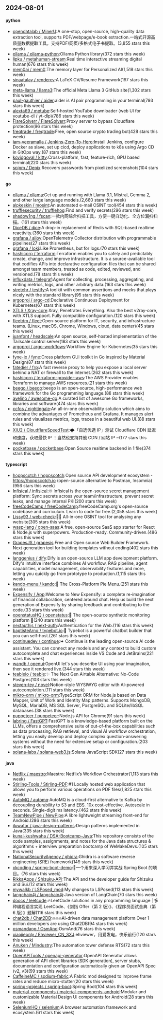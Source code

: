 ## 2024-08-01

#### python
* [opendatalab / MinerU](https://github.com/opendatalab/MinerU):A one-stop, open-source, high-quality data extraction tool, supports PDF/webpage/e-book extraction.一站式开源高质量数据提取工具，支持PDF/网页/多格式电子书提取。(3,855 stars this week)
* [ollama / ollama-python](https://github.com/ollama/ollama-python):Ollama Python library(372 stars this week)
* [lipku / metahuman-stream](https://github.com/lipku/metahuman-stream):Real time interactive streaming digital human(676 stars this week)
* [mem0ai / mem0](https://github.com/mem0ai/mem0):The memory layer for Personalized AI(1,518 stars this week)
* [sinaatalay / rendercv](https://github.com/sinaatalay/rendercv):A LaTeX CV/Resume Framework(197 stars this week)
* [meta-llama / llama3](https://github.com/meta-llama/llama3):The official Meta Llama 3 GitHub site(1,302 stars this week)
* [paul-gauthier / aider](https://github.com/paul-gauthier/aider):aider is AI pair programming in your terminal(793 stars this week)
* [alexta69 / metube](https://github.com/alexta69/metube):Self-hosted YouTube downloader (web UI for youtube-dl / yt-dlp)(786 stars this week)
* [FlareSolverr / FlareSolverr](https://github.com/FlareSolverr/FlareSolverr):Proxy server to bypass Cloudflare protection(96 stars this week)
* [freqtrade / freqtrade](https://github.com/freqtrade/freqtrade):Free, open source crypto trading bot(428 stars this week)
* [iam-veeramalla / Jenkins-Zero-To-Hero](https://github.com/iam-veeramalla/Jenkins-Zero-To-Hero):Install Jenkins, configure Docker as slave, set up cicd, deploy applications to k8s using Argo CD in GitOps way.(87 stars this week)
* [kovidgoyal / kitty](https://github.com/kovidgoyal/kitty):Cross-platform, fast, feature-rich, GPU based terminal(220 stars this week)
* [spipm / Depix](https://github.com/spipm/Depix):Recovers passwords from pixelized screenshots(104 stars this week)

#### go
* [ollama / ollama](https://github.com/ollama/ollama):Get up and running with Llama 3.1, Mistral, Gemma 2, and other large language models.(2,660 stars this week)
* [alpkeskin / mosint](https://github.com/alpkeskin/mosint):An automated e-mail OSINT tool(454 stars this week)
* [trufflesecurity / trufflehog](https://github.com/trufflesecurity/trufflehog):Find and verify secrets(296 stars this week)
* [shadow1ng / fscan](https://github.com/shadow1ng/fscan):一款内网综合扫描工具，方便一键自动化、全方位漏扫扫描。(161 stars this week)
* [DiceDB / dice](https://github.com/DiceDB/dice):A drop-in replacement of Redis with SQL-based realtime reactivity.(360 stars this week)
* [grafana / alloy](https://github.com/grafana/alloy):OpenTelemetry Collector distribution with programmable pipelines(27 stars this week)
* [grafana / loki](https://github.com/grafana/loki):Like Prometheus, but for logs.(70 stars this week)
* [hashicorp / terraform](https://github.com/hashicorp/terraform):Terraform enables you to safely and predictably create, change, and improve infrastructure. It is a source-available tool that codifies APIs into declarative configuration files that can be shared amongst team members, treated as code, edited, reviewed, and versioned.(78 stars this week)
* [influxdata / telegraf](https://github.com/influxdata/telegraf):Agent for collecting, processing, aggregating, and writing metrics, logs, and other arbitrary data.(163 stars this week)
* [stretchr / testify](https://github.com/stretchr/testify):A toolkit with common assertions and mocks that plays nicely with the standard library(95 stars this week)
* [argoproj / argo-cd](https://github.com/argoproj/argo-cd):Declarative Continuous Deployment for Kubernetes(67 stars this week)
* [XTLS / Xray-core](https://github.com/XTLS/Xray-core):Xray, Penetrates Everything. Also the best v2ray-core, with XTLS support. Fully compatible configuration.(120 stars this week)
* [fleetdm / fleet](https://github.com/fleetdm/fleet):Open-source platform for IT, security, and infrastructure teams. (Linux, macOS, Chrome, Windows, cloud, data center)(45 stars this week)
* [juanfont / headscale](https://github.com/juanfont/headscale):An open source, self-hosted implementation of the Tailscale control server(183 stars this week)
* [argoproj / argo-workflows](https://github.com/argoproj/argo-workflows):Workflow Engine for Kubernetes(35 stars this week)
* [fyne-io / fyne](https://github.com/fyne-io/fyne):Cross platform GUI toolkit in Go inspired by Material Design(87 stars this week)
* [fatedier / frp](https://github.com/fatedier/frp):A fast reverse proxy to help you expose a local server behind a NAT or firewall to the internet.(262 stars this week)
* [hashicorp / terraform-provider-aws](https://github.com/hashicorp/terraform-provider-aws):The AWS Provider enables Terraform to manage AWS resources.(21 stars this week)
* [beego / beego](https://github.com/beego/beego):beego is an open-source, high-performance web framework for the Go programming language.(88 stars this week)
* [avelino / awesome-go](https://github.com/avelino/awesome-go):A curated list of awesome Go frameworks, libraries and software(474 stars this week)
* [ccfos / nightingale](https://github.com/ccfos/nightingale):An all-in-one observability solution which aims to combine the advantages of Prometheus and Grafana. It manages alert rules and visualizes metrics, logs, traces in a beautiful web UI.(88 stars this week)
* [XIU2 / CloudflareSpeedTest](https://github.com/XIU2/CloudflareSpeedTest):🌩「自选优选 IP」测试 Cloudflare CDN 延迟和速度，获取最快 IP ！当然也支持其他 CDN / 网站 IP ~(177 stars this week)
* [pocketbase / pocketbase](https://github.com/pocketbase/pocketbase):Open Source realtime backend in 1 file(374 stars this week)

#### typescript
* [hoppscotch / hoppscotch](https://github.com/hoppscotch/hoppscotch):Open source API development ecosystem - https://hoppscotch.io (open-source alternative to Postman, Insomnia)(956 stars this week)
* [Infisical / infisical](https://github.com/Infisical/infisical):♾ Infisical is the open-source secret management platform: Sync secrets across your team/infrastructure, prevent secret leaks, and manage internal PKI(200 stars this week)
* [freeCodeCamp / freeCodeCamp](https://github.com/freeCodeCamp/freeCodeCamp):freeCodeCamp.org's open-source codebase and curriculum. Learn to code for free.(2,058 stars this week)
* [Lissy93 / web-check](https://github.com/Lissy93/web-check):🕵️‍♂️ All-in-one OSINT tool for analysing any website(305 stars this week)
* [wasp-lang / open-saas](https://github.com/wasp-lang/open-saas):A free, open-source SaaS app starter for React & Node.js with superpowers. Production-ready. Community-driven.(486 stars this week)
* [GrapesJS / grapesjs](https://github.com/GrapesJS/grapesjs):Free and Open source Web Builder Framework. Next generation tool for building templates without coding(402 stars this week)
* [langgenius / dify](https://github.com/langgenius/dify):Dify is an open-source LLM app development platform. Dify's intuitive interface combines AI workflow, RAG pipeline, agent capabilities, model management, observability features and more, letting you quickly go from prototype to production.(1,115 stars this week)
* [kando-menu / kando](https://github.com/kando-menu/kando):🥧 The Cross-Platform Pie Menu.(251 stars this week)
* [Expensify / App](https://github.com/Expensify/App):Welcome to New Expensify: a complete re-imagination of financial collaboration, centered around chat. Help us build the next generation of Expensify by sharing feedback and contributing to the code.(33 stars this week)
* [openstatusHQ / openstatus](https://github.com/openstatusHQ/openstatus):🏓 The open-source synthetic monitoring platform 🏓(240 stars this week)
* [nextauthjs / next-auth](https://github.com/nextauthjs/next-auth):Authentication for the Web.(116 stars this week)
* [baptisteArno / typebot.io](https://github.com/baptisteArno/typebot.io):💬 Typebot is a powerful chatbot builder that you can self-host.(261 stars this week)
* [continuedev / continue](https://github.com/continuedev/continue):⏩ Continue is the leading open-source AI code assistant. You can connect any models and any context to build custom autocomplete and chat experiences inside VS Code and JetBrains(221 stars this week)
* [wandb / openui](https://github.com/wandb/openui):OpenUI let's you describe UI using your imagination, then see it rendered live.(344 stars this week)
* [teableio / teable](https://github.com/teableio/teable):✨ The Next Gen Airtable Alternative: No-Code Postgres(103 stars this week)
* [steven-tey / novel](https://github.com/steven-tey/novel):Notion-style WYSIWYG editor with AI-powered autocompletion.(111 stars this week)
* [mikro-orm / mikro-orm](https://github.com/mikro-orm/mikro-orm):TypeScript ORM for Node.js based on Data Mapper, Unit of Work and Identity Map patterns. Supports MongoDB, MySQL, MariaDB, MS SQL Server, PostgreSQL and SQLite/libSQL databases.(38 stars this week)
* [puppeteer / puppeteer](https://github.com/puppeteer/puppeteer):Node.js API for Chrome(91 stars this week)
* [labring / FastGPT](https://github.com/labring/FastGPT):FastGPT is a knowledge-based platform built on the LLMs, offers a comprehensive suite of out-of-the-box capabilities such as data processing, RAG retrieval, and visual AI workflow orchestration, letting you easily develop and deploy complex question-answering systems without the need for extensive setup or configuration.(203 stars this week)
* [solana-labs / solana-web3.js](https://github.com/solana-labs/solana-web3.js):Solana JavaScript SDK(27 stars this week)

#### java
* [Netflix / maestro](https://github.com/Netflix/maestro):Maestro: Netflix’s Workflow Orchestrator(1,113 stars this week)
* [Stirling-Tools / Stirling-PDF](https://github.com/Stirling-Tools/Stirling-PDF):#1 Locally hosted web application that allows you to perform various operations on PDF files(1,825 stars this week)
* [AutoMQ / automq](https://github.com/AutoMQ/automq):AutoMQ is a cloud-first alternative to Kafka by decoupling durability to S3 and EBS. 10x cost-effective. Autoscale in seconds. Single-digit ms latency.(462 stars this week)
* [TeamNewPipe / NewPipe](https://github.com/TeamNewPipe/NewPipe):A libre lightweight streaming front-end for Android.(286 stars this week)
* [iluwatar / java-design-patterns](https://github.com/iluwatar/java-design-patterns):Design patterns implemented in Java(335 stars this week)
* [kunal-kushwaha / DSA-Bootcamp-Java](https://github.com/kunal-kushwaha/DSA-Bootcamp-Java):This repository consists of the code samples, assignments, and notes for the Java data structures & algorithms + interview preparation bootcamp of WeMakeDevs.(105 stars this week)
* [NationalSecurityAgency / ghidra](https://github.com/NationalSecurityAgency/ghidra):Ghidra is a software reverse engineering (SRE) framework(149 stars this week)
* [xkcoding / spring-boot-demo](https://github.com/xkcoding/spring-boot-demo):🚀一个用来深入学习并实战 Spring Boot 的项目。(76 stars this week)
* [RikkaApps / Shizuku-API](https://github.com/RikkaApps/Shizuku-API):The API and the developer guide for Shizuku and Sui.(12 stars this week)
* [mywalkb / LSPosed_mod](https://github.com/mywalkb/LSPosed_mod):My changes to LSPosed(113 stars this week)
* [langchain4j / langchain4j](https://github.com/langchain4j/langchain4j):Java version of LangChain(70 stars this week)
* [doocs / leetcode](https://github.com/doocs/leetcode):🔥LeetCode solutions in any programming language | 多种编程语言实现 LeetCode、《剑指 Offer（第 2 版）》、《程序员面试金典（第 6 版）》题解(116 stars this week)
* [chat2db / Chat2DB](https://github.com/chat2db/Chat2DB):🔥🔥🔥AI-driven data management platform Over 1 million developers are using Chat2DB(94 stars this week)
* [osmandapp / OsmAnd](https://github.com/osmandapp/OsmAnd):OsmAnd(76 stars this week)
* [xiaojieonly / Ehviewer_CN_SXJ](https://github.com/xiaojieonly/Ehviewer_CN_SXJ):ehviewer，用爱发电，快乐前行(120 stars this week)
* [Anuken / Mindustry](https://github.com/Anuken/Mindustry):The automation tower defense RTS(72 stars this week)
* [OpenAPITools / openapi-generator](https://github.com/OpenAPITools/openapi-generator):OpenAPI Generator allows generation of API client libraries (SDK generation), server stubs, documentation and configuration automatically given an OpenAPI Spec (v2, v3)(99 stars this week)
* [CaffeineMC / sodium-fabric](https://github.com/CaffeineMC/sodium-fabric):A Fabric mod designed to improve frame rates and reduce micro-stutter(20 stars this week)
* [spring-projects / spring-boot](https://github.com/spring-projects/spring-boot):Spring Boot(104 stars this week)
* [material-components / material-components-android](https://github.com/material-components/material-components-android):Modular and customizable Material Design UI components for Android(28 stars this week)
* [SeleniumHQ / selenium](https://github.com/SeleniumHQ/selenium):A browser automation framework and ecosystem.(61 stars this week)
